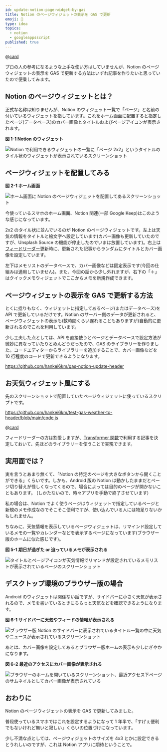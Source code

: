```yaml
---
id: update-notion-page-widget-by-gas
title: Notion のページウィジェットの表示を GAS で更新
emoji: 🧩
type: idea
topics:
  - notion
  - googleappsscript
published: true
---
```


@[card](https://k-tai.watch.impress.co.jp/docs/column/minna/1625346.html)

プロの人の参考になるような上手な使い方はしていませんが、Notion のページウィジェットの表示を GAS で更新する方法はいずれ記事を作りたいと思っていたので便乗してみます。

## Notion のページウィジェットとは？

正式な名称は知りませんが、Notion のウィジェット一覧で「ページ」と名前の付いているウィジェットを指しています。これをホーム画面に配置すると指定したページ(データベース)のカバー画像とタイトルおよびページアイコンが表示されます。

**図 1-1 Notion のウィジェット**

![Notion で利用できるウィジェットの一覧に「ページ 2x2」というタイトルのタイル状のウィジェットが表示されているスクリーンショット](https://images.microcms-assets.io/assets/1fff6177c5c74aac8d5158dc17492c92/389a0d048c4346239308bce1c86a9142/update-notion-page-widget-by-gas-page.png?w=1080\&h=2289\&auto=compress%2Cformat)

## ページウィジェットを配置してみる

**図 2-1 ホーム画面**

![ホーム画面に Notion のページウィジェットを配置してあるスクリーンショット](https://images.microcms-assets.io/assets/1fff6177c5c74aac8d5158dc17492c92/7648375ac7ef49e2a3e3fcf8fd5e9e5a/update-notion-page-widget-by-gas-home.png?w=1080\&h=1913\&auto=compress%2Cformat)

今使っているスマホのホーム画面、Notion 関連(一部 Google Keep)はこのような感じになっています。

2x2 のタイル状に並んでいるのが Notion のページウィジェットです。左上は天気の情報をタイトルと絵文字へ設定しています(カバー画像も更新していたのですが、Unsplash Source の機能が停止したのでいまは放置しています)。右上は[フィードリーダー](https://github.com/hankei6km/gas-feed2notion)更新時に、更新された記事からランダムにタイトルとカバー画像を設定しています。

左下はメモリストのデータベースで、カバー画像などは固定表示です(今回の仕組みは適用していません)。また、今回の話から少し外れますが、右下の「＋」はクイックメモウィジェットでここからメモを新規作成できます。

## ページウィジェットの表示を GAS で更新する方法

とくに捻りもなく、ウィジェットに指定してあるページ(またはデータベース)を API で更新しているだけです。Notion のサーバー側のデータが更新されると、ページウィジェットの表示も(数時間くらい遅れることもありますが)自動的に更新されるのでこれを利用しています。

少し工夫した点としては、API を直接使うとページとデータベースで設定方法が微妙に異なっていたりとめんどうだったので、GAS のライブラリーを作りました。コードエディターからライブラリーを追加することで、カバー画像などを 10 行程度のコードで更新できるようになります。

https://github.com/hankei6km/gas-notion-update-header

## お天気ウィジェット風にする

先のスクリーンショットで配置していたページウィジェットに使っているスクリプトです。

https://github.com/hankei6km/test-gas-weather-to-header/blob/main/code.js

@[card](https://github.com/hankei6km/test-gas-weather-to-header)

フィードリーダーの方は割愛しますが、[Transformer 関数](https://github.com/hankei6km/gas-feed2notion#transformer)で利用する記事を決定しておいて、先ほどのライブラリーを使うことで実現できます。

## 実用面では？

実を言うとあまり無くて、「Notion の特定のページを大きなボタンから開くことができる」くらいです。しかも、Android 版の Notion は動かしたままだとページ切り替えが怪しくなってくるので、場合によっては目的のページが開かないこともあります。 (しかたないので、時々アプリを手動で終了させています)

私の場合は、Notion でよく使うページはウィジェットで指定しているページと新規のメモ作成なのでそこそこ便利ですが、使い込んでいる人には物足りないかもしれません。

ちなみに、天気情報を表示しているページウィジェットは、リマインド設定しているメモの一覧やカレンダーなどを表示するページになっています(ブラウザー版のホームに似た感じです)。

**図 5-1 期日が過ぎた or 迫っているメモが表示される**

![タイトルとページアイコンが天気情報でリマンドが設定されているメモリストが表示されているページのスクリーンショット](https://images.microcms-assets.io/assets/1fff6177c5c74aac8d5158dc17492c92/4e7402a7c146431ab1b8fc86ae1ece3e/update-notion-page-widget-by-gas-howm.png?w=1080\&h=1780\&auto=compress%2Cformat)

## デスクトップ環境のブラウザー版の場合

Android のウィジェットは関係ない話ですが、サイドバーに小さく天気が表示されるので、メモを書いているときにちらっと天気などを確認できるようになります。

**図 6-1 サイドバーに天気やフィードの情報が表示される**

![ブラウザー版 Notion のサイドバーに表示されているタイトル一覧の中に天気やニュースが表示されているスクリーンショット](https://images.microcms-assets.io/assets/1fff6177c5c74aac8d5158dc17492c92/0094d6f9e31f4848ae33879f6707dd55/update-notion-page-widget-by-gas-sidebar.png?w=264\&h=208\&auto=compress%2Cformat)

あとは、カバー画像を設定してあるとブラウザー版ホームの表示も少しにぎやかになります。

**図 6-2 最近のアクセスにカバー画像が表示される**

![ブラウザーのホームを開いているスクリーンショット、最近アクセス下ページのサムネイルとしてカバー画像が表示されている](https://images.microcms-assets.io/assets/1fff6177c5c74aac8d5158dc17492c92/512c88195c204196bd382ff191eb1676/update-notion-page-widget-by-gas-browser.png?w=983\&h=365\&auto=compress%2Cformat)

## おわりに

Notion のページウィジェットの表示を GAS で更新してみました。

普段使っているスマホではこれを設定するようになって 1 年半で、「すげぇ便利でもないけれど無いと寂しい」くらいの位置づけになっています。

少し不満な点としては、ページウィジェットのサイズを 4x3 とかに設定できるとうれしいのですが、これは Notion アプリに期待ということで。
